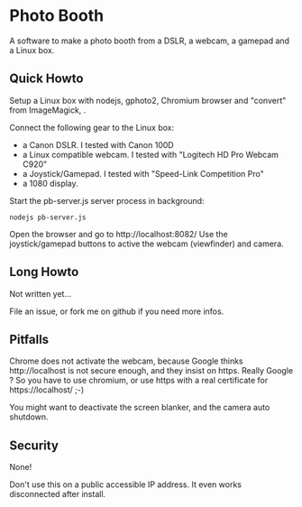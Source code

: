 Photo Booth
============

A software to make a photo booth from a DSLR, a webcam, a gamepad and a Linux box.

Quick Howto
-----------

Setup a Linux box with nodejs, gphoto2, Chromium browser and "convert" from ImageMagick, .

Connect the following gear to the Linux box:

- a Canon DSLR. I tested with Canon 100D
- a Linux compatible webcam. I tested with "Logitech HD Pro Webcam C920"
- a Joystick/Gamepad. I tested with "Speed-Link Competition Pro"
- a 1080 display.

Start the pb-server.js server process in background:

```
nodejs pb-server.js
```

Open the browser and go to http://localhost:8082/
Use the joystick/gamepad buttons to active the webcam (viewfinder) and camera.

Long Howto
----------

Not written yet...

File an issue, or fork me on github if you need more infos.

Pitfalls
--------

Chrome does not activate the webcam, because Google thinks http://localhost is not secure enough, and 
they insist on https. Really Google ? So you have to use chromium, or use https with a real certificate
for https://localhost/ ;-)

You might want to deactivate the screen blanker, and the camera auto shutdown.

Security
---------

None! 

Don't use this on a public accessible IP address. It even works disconnected after install.

